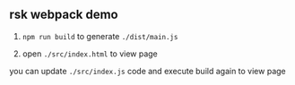 ## rsk webpack demo

1. ```npm run build``` to generate ```./dist/main.js```

2. open ```./src/index.html``` to view page

you can update ```./src/index.js``` code and execute build again to view page